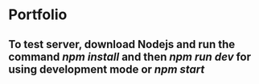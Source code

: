 # Portfolio
## To test server, download Nodejs and run the command *npm install* and then *npm run dev* for using development mode or *npm start*
